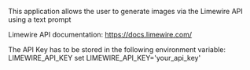 This application allows the user to generate images via the Limewire API using a text prompt

Limewire API documentation:
https://docs.limewire.com/

The API Key has to be stored in the following environment variable:
LIMEWIRE_API_KEY
set LIMEWIRE_API_KEY='your_api_key'

